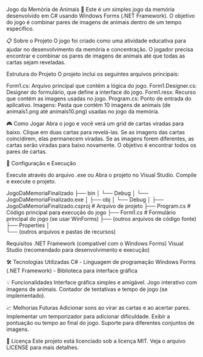Jogo da Memória de Animais 🦁
Este é um simples jogo da memória desenvolvido em C# usando Windows Forms (.NET Framework). O objetivo do jogo é combinar pares de imagens de animais dentro de um tempo específico.

📋 Sobre o Projeto
O jogo foi criado como uma atividade educativa para ajudar no desenvolvimento da memória e concentração. O jogador precisa encontrar e combinar os pares de imagens de animais até que todas as cartas sejam reveladas.

Estrutura do Projeto
O projeto inclui os seguintes arquivos principais:

Form1.cs: Arquivo principal que contém a lógica do jogo.
Form1.Designer.cs: Designer do formulário, que define a interface do jogo.
Form1.resx: Recurso que contém as imagens usadas no jogo.
Program.cs: Ponto de entrada do aplicativo.
Imagens: Pasta que contém 10 imagens de animais (de animals1.png até animals10.png) usadas no jogo da memória.

🎮 Como Jogar
Abra o jogo e você verá um grid de cartas viradas para baixo.
Clique em duas cartas para revelá-las.
Se as imagens das cartas coincidirem, elas permanecem viradas.
Se as imagens forem diferentes, as cartas serão viradas para baixo novamente.
O objetivo é encontrar todos os pares de cartas.

🚀 Configuração e Execução

Execute através do arquivo .exe
ou
Abra o projeto no Visual Studio.
Compile e execute o projeto.

 JogoDaMemoriaFinalizado
   ├── bin
   │   └── Debug
   │       └── JogoDaMemoriaFinalizado.exe
   │
   ├── obj
   │   └── Debug
   │
   ├── JogoDaMemoriaFinalizado.csproj   # Arquivo de projeto
   ├── Program.cs                       # Código principal para execução do jogo
   ├── Form1.cs                         # Formulário principal do jogo (se usar WinForms)
   ├── (outros arquivos de código fonte)
   ├── Properties
   │   
   └── (outros arquivos e pastas de recursos)

Requisitos
.NET Framework (compatível com o Windows Forms)
Visual Studio (recomendado para desenvolvimento e execução)


🛠️ Tecnologias Utilizadas
C# - Linguagem de programação
Windows Forms (.NET Framework) - Biblioteca para interface gráfica

💡 Funcionalidades
Interface gráfica simples e amigável.
Jogo interativo com imagens de animais.
Contador de tentativas e tempo de jogo (se implementado).

📈 Melhorias Futuras
Adicionar sons ao virar as cartas e ao acertar pares.
Implementar um temporizador para adicionar dificuldade.
Exibir a pontuação ou tempo ao final do jogo.
Suporte para diferentes conjuntos de imagens.

📄 Licença
Este projeto está licenciado sob a licença MIT. Veja o arquivo LICENSE para mais detalhes.
